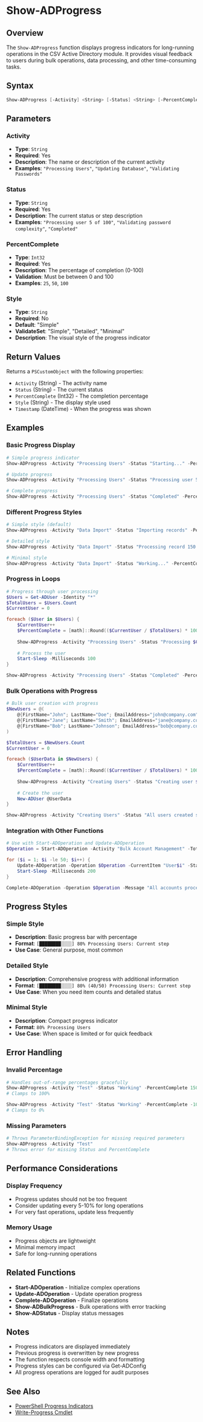 # Show-ADProgress

## Overview

The `Show-ADProgress` function displays progress indicators for long-running operations in the CSV Active Directory module. It provides visual feedback to users during bulk operations, data processing, and other time-consuming tasks.

## Syntax

```powershell
Show-ADProgress [-Activity] <String> [-Status] <String> [-PercentComplete] <Int32> [-Style <String>] [<CommonParameters>]
```

## Parameters

### Activity
- **Type**: `String`
- **Required**: Yes
- **Description**: The name or description of the current activity
- **Examples**: `"Processing Users"`, `"Updating Database"`, `"Validating Passwords"`

### Status
- **Type**: `String`
- **Required**: Yes
- **Description**: The current status or step description
- **Examples**: `"Processing user 5 of 100"`, `"Validating password complexity"`, `"Completed"`

### PercentComplete
- **Type**: `Int32`
- **Required**: Yes
- **Description**: The percentage of completion (0-100)
- **Validation**: Must be between 0 and 100
- **Examples**: `25`, `50`, `100`

### Style
- **Type**: `String`
- **Required**: No
- **Default**: "Simple"
- **ValidateSet**: "Simple", "Detailed", "Minimal"
- **Description**: The visual style of the progress indicator

## Return Values

Returns a `PSCustomObject` with the following properties:
- `Activity` (String) - The activity name
- `Status` (String) - The current status
- `PercentComplete` (Int32) - The completion percentage
- `Style` (String) - The display style used
- `Timestamp` (DateTime) - When the progress was shown

## Examples

### Basic Progress Display

```powershell
# Simple progress indicator
Show-ADProgress -Activity "Processing Users" -Status "Starting..." -PercentComplete 0

# Update progress
Show-ADProgress -Activity "Processing Users" -Status "Processing user 5 of 10" -PercentComplete 50

# Complete progress
Show-ADProgress -Activity "Processing Users" -Status "Completed" -PercentComplete 100
```

### Different Progress Styles

```powershell
# Simple style (default)
Show-ADProgress -Activity "Data Import" -Status "Importing records" -PercentComplete 25 -Style "Simple"

# Detailed style
Show-ADProgress -Activity "Data Import" -Status "Processing record 150 of 600" -PercentComplete 25 -Style "Detailed"

# Minimal style
Show-ADProgress -Activity "Data Import" -Status "Working..." -PercentComplete 25 -Style "Minimal"
```

### Progress in Loops

```powershell
# Progress through user processing
$Users = Get-ADUser -Identity "*"
$TotalUsers = $Users.Count
$CurrentUser = 0

foreach ($User in $Users) {
    $CurrentUser++
    $PercentComplete = [math]::Round(($CurrentUser / $TotalUsers) * 100)
    
    Show-ADProgress -Activity "Processing Users" -Status "Processing $CurrentUser of $TotalUsers" -PercentComplete $PercentComplete
    
    # Process the user
    Start-Sleep -Milliseconds 100
}

Show-ADProgress -Activity "Processing Users" -Status "Completed" -PercentComplete 100
```

### Bulk Operations with Progress

```powershell
# Bulk user creation with progress
$NewUsers = @(
    @{FirstName="John"; LastName="Doe"; EmailAddress="john@company.com"},
    @{FirstName="Jane"; LastName="Smith"; EmailAddress="jane@company.com"},
    @{FirstName="Bob"; LastName="Johnson"; EmailAddress="bob@company.com"}
)

$TotalUsers = $NewUsers.Count
$CurrentUser = 0

foreach ($UserData in $NewUsers) {
    $CurrentUser++
    $PercentComplete = [math]::Round(($CurrentUser / $TotalUsers) * 100)
    
    Show-ADProgress -Activity "Creating Users" -Status "Creating user $CurrentUser of $TotalUsers" -PercentComplete $PercentComplete
    
    # Create the user
    New-ADUser @UserData
}

Show-ADProgress -Activity "Creating Users" -Status "All users created successfully" -PercentComplete 100
```

### Integration with Other Functions

```powershell
# Use with Start-ADOperation and Update-ADOperation
$Operation = Start-ADOperation -Activity "Bulk Account Management" -TotalItems 50

for ($i = 1; $i -le 50; $i++) {
    Update-ADOperation -Operation $Operation -CurrentItem "User$i" -Status "Processing user $i"
    Start-Sleep -Milliseconds 200
}

Complete-ADOperation -Operation $Operation -Message "All accounts processed successfully"
```

## Progress Styles

### Simple Style
- **Description**: Basic progress bar with percentage
- **Format**: `[████████░░░░] 80% Processing Users: Current step`
- **Use Case**: General purpose, most common

### Detailed Style
- **Description**: Comprehensive progress with additional information
- **Format**: `[████████░░░░] 80% (40/50) Processing Users: Current step`
- **Use Case**: When you need item counts and detailed status

### Minimal Style
- **Description**: Compact progress indicator
- **Format**: `80% Processing Users`
- **Use Case**: When space is limited or for quick feedback

## Error Handling

### Invalid Percentage
```powershell
# Handles out-of-range percentages gracefully
Show-ADProgress -Activity "Test" -Status "Working" -PercentComplete 150
# Clamps to 100%

Show-ADProgress -Activity "Test" -Status "Working" -PercentComplete -10
# Clamps to 0%
```

### Missing Parameters
```powershell
# Throws ParameterBindingException for missing required parameters
Show-ADProgress -Activity "Test"
# Throws error for missing Status and PercentComplete
```

## Performance Considerations

### Display Frequency
- Progress updates should not be too frequent
- Consider updating every 5-10% for long operations
- For very fast operations, update less frequently

### Memory Usage
- Progress objects are lightweight
- Minimal memory impact
- Safe for long-running operations

## Related Functions

- **Start-ADOperation** - Initialize complex operations
- **Update-ADOperation** - Update operation progress
- **Complete-ADOperation** - Finalize operations
- **Show-ADBulkProgress** - Bulk operations with error tracking
- **Show-ADStatus** - Display status messages

## Notes

- Progress indicators are displayed immediately
- Previous progress is overwritten by new progress
- The function respects console width and formatting
- Progress styles can be configured via Get-ADConfig
- All progress operations are logged for audit purposes

## See Also

- [PowerShell Progress Indicators](https://docs.microsoft.com/en-us/powershell/scripting/developer/cmdlet/strongly-encouraged-development-guidelines#support-progress-indicators)
- [Write-Progress Cmdlet](https://docs.microsoft.com/en-us/powershell/module/microsoft.powershell.utility/write-progress) 